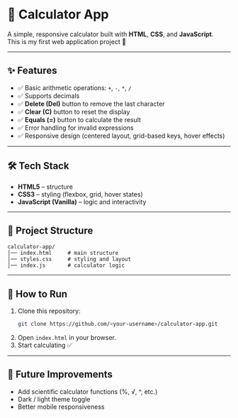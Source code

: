 # 📱 Calculator App

A simple, responsive calculator built with **HTML**, **CSS**, and **JavaScript**.  
This is my first web application project 🚀

---

## ✨ Features

- ✅ Basic arithmetic operations: `+`, `-`, `*`, `/`
- ✅ Supports decimals
- ✅ **Delete (Del)** button to remove the last character
- ✅ **Clear (C)** button to reset the display
- ✅ **Equals (=)** button to calculate the result
- ✅ Error handling for invalid expressions
- ✅ Responsive design (centered layout, grid-based keys, hover effects)

---

## 🛠️ Tech Stack

- **HTML5** – structure
- **CSS3** – styling (flexbox, grid, hover states)
- **JavaScript (Vanilla)** – logic and interactivity

---

## 📂 Project Structure

```
calculator-app/
│── index.html     # main structure
│── styles.css     # styling and layout
│── index.js       # calculator logic
```

---

## 🚀 How to Run

1. Clone this repository:
   ```bash
   git clone https://github.com/<your-username>/calculator-app.git
   ```
2. Open `index.html` in your browser.
3. Start calculating ✅

---

## 🌱 Future Improvements

- Add scientific calculator functions (%, √, ^, etc.)
- Dark / light theme toggle
- Better mobile responsiveness
